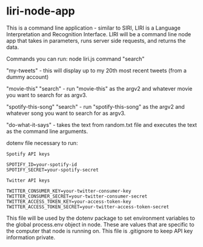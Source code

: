 # liri-node-app

This is a command line application - similar to SIRI, LIRI is a Language Interpretation and Recognition Interface. LIRI will be a command line node app that takes in parameters, runs server side requests, and returns the data.

Commands you can run:  node liri.js command "search"

"my-tweets" - this will display up to my 20th most recent tweets (from a dummy account)

"movie-this" "search" - run "movie-this" as the argv2 and whatever movie you want to search for as argv3.  

"spotify-this-song" "search" - run "spotify-this-song" as the argv2 and whatever song you want to search for as argv3.  

"do-what-it-says" - takes the text from random.txt file and executes the text as the command line arguments.


dotenv file necessary to run:
```
Spotify API keys

SPOTIFY_ID=your-spotify-id
SPOTIFY_SECRET=your-spotify-secret

Twitter API keys

TWITTER_CONSUMER_KEY=your-twitter-consumer-key
TWITTER_CONSUMER_SECRET=your-twitter-consumer-secret
TWITTER_ACCESS_TOKEN_KEY=your-access-token-key
TWITTER_ACCESS_TOKEN_SECRET=your-twitter-access-token-secret
```
This file will be used by the dotenv package to set environment variables to the global process.env object in node. These are values that are specific to the computer that node is running on. This file is .gitignore to keep API key information private.
